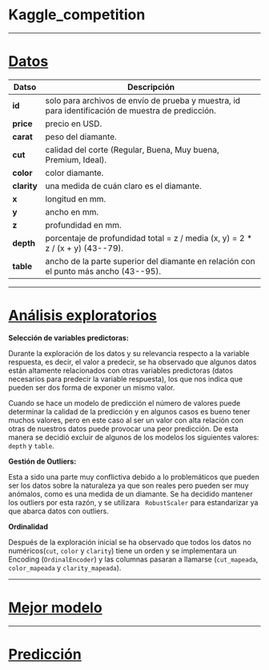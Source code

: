 # Kaggle_competition
---

# [Datos](data/train.csv)

|**Datso**| **Descripción**|
|----|---|
| **id** | solo para archivos de envío de prueba y muestra, id para identificación de muestra de predicción.|
|**price**| precio en USD.|
|**carat**| peso del diamante.|
|**cut**| calidad del corte (Regular, Buena, Muy buena, Premium, Ideal).|
|**color**| color diamante.|
|**clarity**| una medida de cuán claro es el diamante.|
|**x**| longitud en mm.|
|**y**| ancho en mm.|
|**z**| profundidad en mm.|
|**depth**| porcentaje de profundidad total = z / media (x, y) = 2 * z / (x + y) (43--79).|
|**table**| ancho de la parte superior del diamante en relación con el punto más ancho (43--95).|

---
# [Análisis exploratorios](notebooks/1.1%20Exploraci%C3%B3n.ipynb)

**Selección de variables predictoras:**

Durante la exploración de los datos y su relevancia respecto a la variable respuesta, es decir, el valor a predecir, se ha observado que algunos datos están altamente relacionados con otras variables predictoras (datos necesarios para predecir la variable respuesta), los que nos indica que pueden ser dos forma de exponer un mismo valor.

Cuando se hace un modelo de predicción el número de valores puede determinar la calidad de la predicción y en algunos casos es bueno tener muchos valores, pero en este caso al ser un valor con alta relación con otras de nuestros datos puede provocar una peor predicción. De esta manera se decidió excluir de algunos de los modelos los siguientes valores: `depth` y `table`.

**Gestión de Outliers:**

Esta a sido una parte muy conflictiva debido a lo problemáticos que pueden ser los datos sobre la naturaleza ya que son reales pero pueden ser muy anómalos, como es una medida de un diamante.
Se ha decidido mantener los outliers por esta razón, y se utilizara ` RobustScaler` para estandarizar ya que abarca datos con outliers.

**Ordinalidad**

Después de la exploración inicial se ha observado que todos los datos no numéricos(`cut`, `color` y `clarity`) tiene un orden y se implementara un Encoding (`OrdinalEncoder`) y las columnas pasaran a llamarse (`cut_mapeada`, `color_mapeada` y `clarity_mapeada`). 

---
# [Mejor modelo](notebooks/2.4%20Modelo_4.ipynb)



---
# [Predicción](notebooks/1.1%20Exploraci%C3%B3n.ipynb)

